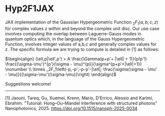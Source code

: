 # Hyp2F1JAX
JAX implementation of the Gaussian Hypergeometric Function $_2F_1(a,b;c;z)$ for complex values z within and beyond the complex unit disc. Our use case involves computing the overlap between Laguerre-Gauss modes in quantum optics which, in the language of the Gauss Hypergeometric Function, involves integer values of a,b,c and generally complex values for z. The specific formula we are trying to compute is detailed in [1] as follows: 

$\begin{align}
    (\ell,p|\ell',p') = A \frac{\Gamma(p+p'+ |\ell| + 1)}{p!p'!} \frac{(\sigma-\mu')^{p'}(\sigma - \mu)^{p}}{\sigma^{p+p'+|\ell|+1}} \nonumber \\ \times _2F_1\left(-p,-p';-p-p'-|\ell|; \frac{\sigma(\sigma - \mu' - \mu)}{(\sigma-\mu')(\sigma-\mu)}\right) 
\end{align}$

Suggestions welcome! 

---
[1] Jaouni, Tareq, Gu, Xuemei, Krenn, Mario, D’Errico, Alessio and Karimi, Ebrahim. "Tutorial: Hong–Ou–Mandel interference with structured photons" Nanophotonics, 2025. https://doi.org/10.1515/nanoph-2025-0034






